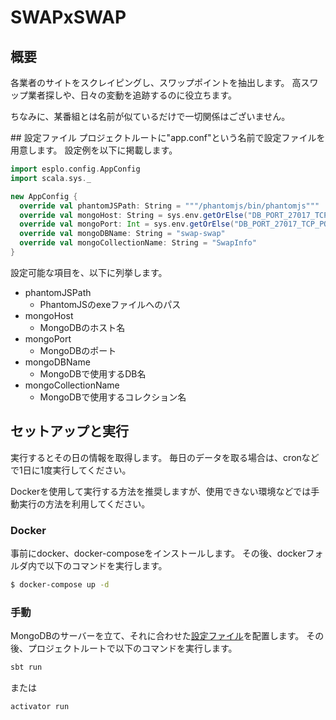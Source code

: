 # SWAPxSWAP

## 概要
各業者のサイトをスクレイピングし、スワップポイントを抽出します。
高スワップ業者探しや、日々の変動を追跡するのに役立ちます。

ちなみに、某番組とは名前が似ているだけで一切関係はございません。

<a name="setting">
## 設定ファイル
プロジェクトルートに"app.conf"という名前で設定ファイルを用意します。
設定例を以下に掲載します。

```Scala
import esplo.config.AppConfig
import scala.sys._

new AppConfig {
  override val phantomJSPath: String = """/phantomjs/bin/phantomjs"""
  override val mongoHost: String = sys.env.getOrElse("DB_PORT_27017_TCP_ADDR", "localhost")
  override val mongoPort: Int = sys.env.getOrElse("DB_PORT_27017_TCP_PORT", "27101").toInt
  override val mongoDBName: String = "swap-swap"
  override val mongoCollectionName: String = "SwapInfo"
}
```

設定可能な項目を、以下に列挙します。

* phantomJSPath
    * PhantomJSのexeファイルへのパス
* mongoHost
    * MongoDBのホスト名
* mongoPort
    * MongoDBのポート
* mongoDBName
    * MongoDBで使用するDB名
* mongoCollectionName
    * MongoDBで使用するコレクション名


## セットアップと実行
実行するとその日の情報を取得します。
毎日のデータを取る場合は、cronなどで1日に1度実行してください。

Dockerを使用して実行する方法を推奨しますが、使用できない環境などでは手動実行の方法を利用してください。

### Docker
事前にdocker、docker-composeをインストールします。
その後、dockerフォルダ内で以下のコマンドを実行します。

```bash
$ docker-compose up -d
```

### 手動
MongoDBのサーバーを立て、それに合わせた[設定ファイル](#setting)を配置します。
その後、プロジェクトルートで以下のコマンドを実行します。

```bash
sbt run
```
または
```bash
activator run
```
